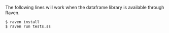 The following lines will work when the dataframe library is available through Raven.

```
$ raven install
$ raven run tests.ss
```
